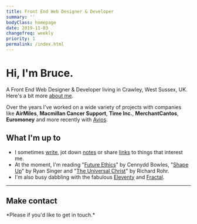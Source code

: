 ```yaml
---
title: Front End Web Designer & Developer
summary: ''
bodyClass: homepage
date: 2019-11-03
changefreq: weekly
priority: 1
permalink: /index.html
---
```


# Hi, I'm Bruce.

A Front End Web Designer &amp; Developer living in Crawley, West Sussex, UK. Here's a bit more <a href="{{ '/about' | url }}">about me</a>.

Over the years I've worked on a wide variety of projects with companies like **AirMiles**, **Macmillan Cancer Support**, **Time Inc.**, **MerchantCantos**, **Euromoney** and more recently with <a href="https://aviosgroup.com/" rel="external">Avios</a>.

<h2 class="visuallyhidden">What I'm up to</h2>

<ul class="bio-extra">
	<li>I sometimes <a href="/writing/">write</a>, jot down <a href="/notes/">notes</a> or share <a href="/links/">links</a> to things that interest me.</li>
	<li>At the moment, I'm reading "<a href="https://www.future-ethics.com/" rel="external">Future Ethics</a>" by Cennydd Bowles, "<a href="https://basecamp.com/shapeup" rel="external">Shape Up</a>" by Ryan Singer and "<a href="https://universalchrist.cac.org/" rel="external">The Universal Christ</a>" by Richard Rohr.</li>
	<li>I'm also busy dabbling with the fabulous <a href="https://www.11ty.io/" rel="external">Eleventy</a> and <a href="https://fractal.build/" rel="external">Fractal</a>.</li>
</ul>

---

<h2 class="visuallyhidden">Make contact</h2>
<p class="notice">*Please <span id="email02"></span> if you'd like to get in touch.*</p>
